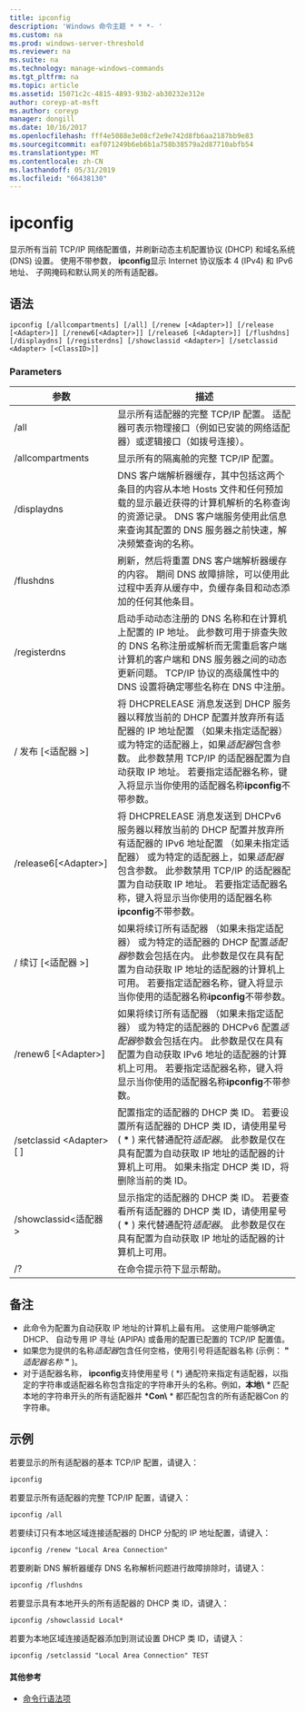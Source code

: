 ```yaml
---
title: ipconfig
description: 'Windows 命令主题 * * *- '
ms.custom: na
ms.prod: windows-server-threshold
ms.reviewer: na
ms.suite: na
ms.technology: manage-windows-commands
ms.tgt_pltfrm: na
ms.topic: article
ms.assetid: 15071c2c-4815-4893-93b2-ab30232e312e
author: coreyp-at-msft
ms.author: coreyp
manager: dongill
ms.date: 10/16/2017
ms.openlocfilehash: fff4e5088e3e08cf2e9e742d8fb6aa2187bb9e83
ms.sourcegitcommit: eaf071249b6eb6b1a758b38579a2d87710abfb54
ms.translationtype: MT
ms.contentlocale: zh-CN
ms.lasthandoff: 05/31/2019
ms.locfileid: "66438130"
---
```

# <a name="ipconfig"></a>ipconfig



显示所有当前 TCP/IP 网络配置值，并刷新动态主机配置协议 (DHCP) 和域名系统 (DNS) 设置。 使用不带参数， **ipconfig**显示 Internet 协议版本 4 (IPv4) 和 IPv6 地址、 子网掩码和默认网关的所有适配器。

## <a name="syntax"></a>语法

```
ipconfig [/allcompartments] [/all] [/renew [<Adapter>]] [/release [<Adapter>]] [/renew6[<Adapter>]] [/release6 [<Adapter>]] [/flushdns] [/displaydns] [/registerdns] [/showclassid <Adapter>] [/setclassid <Adapter> [<ClassID>]]
```

### <a name="parameters"></a>Parameters

|参数|描述|
|---------|-----------|
|/all|显示所有适配器的完整 TCP/IP 配置。 适配器可表示物理接口（例如已安装的网络适配器）或逻辑接口（如拨号连接）。|
|/allcompartments|显示所有的隔离舱的完整 TCP/IP 配置。|
|/displaydns|DNS 客户端解析器缓存，其中包括这两个条目的内容从本地 Hosts 文件和任何预加载的显示最近获得的计算机解析的名称查询的资源记录。 DNS 客户端服务使用此信息来查询其配置的 DNS 服务器之前快速，解决频繁查询的名称。|
|/flushdns|刷新，然后将重置 DNS 客户端解析器缓存的内容。 期间 DNS 故障排除，可以使用此过程中丢弃从缓存中，负缓存条目和动态添加的任何其他条目。|
|/registerdns|启动手动动态注册的 DNS 名称和在计算机上配置的 IP 地址。 此参数可用于排查失败的 DNS 名称注册或解析而无需重启客户端计算机的客户端和 DNS 服务器之间的动态更新问题。 TCP/IP 协议的高级属性中的 DNS 设置将确定哪些名称在 DNS 中注册。|
|/ 发布 [\<适配器 >]|将 DHCPRELEASE 消息发送到 DHCP 服务器以释放当前的 DHCP 配置并放弃所有适配器的 IP 地址配置 （如果未指定适配器） 或为特定的适配器上，如果*适配器*包含参数。 此参数禁用 TCP/IP 的适配器配置为自动获取 IP 地址。 若要指定适配器名称，键入将显示当你使用的适配器名称**ipconfig**不带参数。|
|/release6[\<Adapter>]|将 DHCPRELEASE 消息发送到 DHCPv6 服务器以释放当前的 DHCP 配置并放弃所有适配器的 IPv6 地址配置 （如果未指定适配器） 或为特定的适配器上，如果*适配器*包含参数。 此参数禁用 TCP/IP 的适配器配置为自动获取 IP 地址。 若要指定适配器名称，键入将显示当你使用的适配器名称**ipconfig**不带参数。|
|/ 续订 [\<适配器 >]|如果将续订所有适配器 （如果未指定适配器） 或为特定的适配器的 DHCP 配置*适配器*参数会包括在内。 此参数是仅在具有配置为自动获取 IP 地址的适配器的计算机上可用。 若要指定适配器名称，键入将显示当你使用的适配器名称**ipconfig**不带参数。|
|/renew6 [\<Adapter>]|如果将续订所有适配器 （如果未指定适配器） 或为特定的适配器的 DHCPv6 配置*适配器*参数会包括在内。 此参数是仅在具有配置为自动获取 IPv6 地址的适配器的计算机上可用。 若要指定适配器名称，键入将显示当你使用的适配器名称**ipconfig**不带参数。|
|/setclassid \<Adapter>[ <ClassID>]|配置指定的适配器的 DHCP 类 ID。 若要设置所有适配器的 DHCP 类 ID，请使用星号 ( **&#42;** ) 来代替通配符*适配器*。 此参数是仅在具有配置为自动获取 IP 地址的适配器的计算机上可用。 如果未指定 DHCP 类 ID，将删除当前的类 ID。|
|/showclassid\<适配器 >|显示指定的适配器的 DHCP 类 ID。 若要查看所有适配器的 DHCP 类 ID，请使用星号 ( **&#42;** ) 来代替通配符*适配器*。 此参数是仅在具有配置为自动获取 IP 地址的适配器的计算机上可用。|
|/?|在命令提示符下显示帮助。|

## <a name="remarks"></a>备注

- 此命令为配置为自动获取 IP 地址的计算机上最有用。 这使用户能够确定 DHCP、 自动专用 IP 寻址 (APIPA) 或备用的配置已配置的 TCP/IP 配置值。
- 如果您为提供的名称*适配器*包含任何空格，使用引号将适配器名称 (示例： **"** <em>适配器名称</em> **"** )。
- 对于适配器名称， **ipconfig**支持使用星号 ( *) 通配符来指定有适配器，以指定的字符串或适配器名称包含指定的字符串开头的名称。例如，**本地\\** * 匹配本地的字符串开头的所有适配器并 **\*Con\\** * 都匹配包含的所有适配器Con 的字符串。

## <a name="examples"></a>示例

若要显示的所有适配器的基本 TCP/IP 配置，请键入：
```
ipconfig
```
若要显示所有适配器的完整 TCP/IP 配置，请键入：
```
ipconfig /all
```
若要续订只有本地区域连接适配器的 DHCP 分配的 IP 地址配置，请键入：
```
ipconfig /renew "Local Area Connection"
```
若要刷新 DNS 解析器缓存 DNS 名称解析问题进行故障排除时，请键入：
```
ipconfig /flushdns
```
若要显示具有本地开头的所有适配器的 DHCP 类 ID，请键入：
```
ipconfig /showclassid Local*
```
若要为本地区域连接适配器添加到测试设置 DHCP 类 ID，请键入：
```
ipconfig /setclassid "Local Area Connection" TEST
```

#### <a name="additional-references"></a>其他参考

-   [命令行语法项](command-line-syntax-key.md)